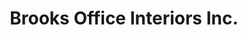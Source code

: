 ---
title: "Brooks Office Interiors Inc."
url: /saint-paul/brooks-office-interiors-inc/
shop: furniture
---